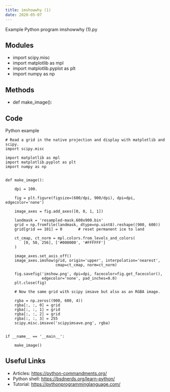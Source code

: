 ```yaml
---
title: imshowwhy (1)
date: 2020-05-07
---
```

Example Python program imshowwhy (1).py

## Modules

* import scipy.misc
* import matplotlib as mpl
* import matplotlib.pyplot as plt
* import numpy as np

## Methods

* def make_image():

## Code

Python example

    # Read a grid in the native projection and display with matplotlib and scipy.
    import scipy.misc
    
    import matplotlib as mpl
    import matplotlib.pyplot as plt
    import numpy as np
    
    
    def make_image():
    
        dpi = 100.
    
        fig = plt.figure(figsize=(600/dpi, 900/dpi), dpi=dpi, edgecolor='none')
    
        image_axes = fig.add_axes([0, 0, 1, 1])
    
        landmask = 'resampled-mask.600x900.bin'
        grid = np.fromfile(landmask, dtype=np.uint8).reshape((900, 600))
        grid[grid == 101] = 0       # reset permanent ice to land
    
        ct_cmap, ct_norm = mpl.colors.from_levels_and_colors(
            [0, 50, 256], ['#000000', '#FFFFFF']
        )
    
        image_axes.set_axis_off()
        image_axes.imshow(grid, origin='upper', interpolation='nearest',
                          cmap=ct_cmap, norm=ct_norm)
    
        fig.savefig('imshow.png', dpi=dpi, facecolor=fig.get_facecolor(),
                    edgecolor='none', pad_inches=0.0)
        plt.close(fig)
    
        # Now the same grid with scipy imsave but also as an RGBA image.
    
        rgba = np.zeros((900, 600, 4))
        rgba[:, :, 0] = grid
        rgba[:, :, 1] = grid
        rgba[:, :, 2] = grid
        rgba[:, :, 3] = 255
        scipy.misc.imsave('scipyimsave.png', rgba)
    
    
    if __name__ == '__main__':
    
        make_image()
    

## Useful Links

- Articles: https://python-commandments.org/
- Python shell: https://bsdnerds.org/learn-python/
- Tutorial: https://pythonprogramminglanguage.com/
